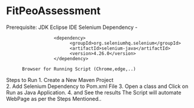 # FitPeoAssessment


Prerequisite: 
          JDK
          Eclipse IDE
          Selenium Dependency -
                      
                      <dependency>  
                            <groupId>org.seleniumhq.selenium</groupId>  
                            <artifactId>selenium-java</artifactId>  
                            <version>4.26.0</version>  
                      </dependency> 

          Browser for Running Script (Chrome,edge,..)

Steps to Run
    1. Create a New Maven Project  
    2. Add Selenium Dependency to Pom.xml File
    3. Open a class and Click on Run as Java Application.
    4. and See the results The Script will automate WebPage as per the Steps Mentioned..
